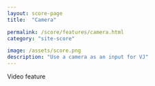 ```yaml
---
layout: score-page
title:  "Camera"

permalink: /score/features/camera.html
category: "site-score"

image: /assets/score.png
description: "Use a camera as an input for VJ"
---
```


Video feature
